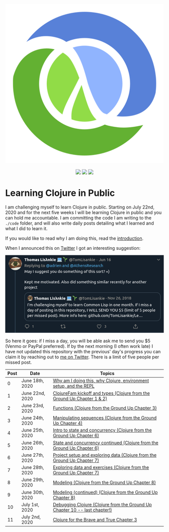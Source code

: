 <p align="center">
    <img src="posts/images/Clojure_logo.svg" /><br /><br />
    <img src="https://img.shields.io/badge/Clojure%20from%20the%20Ground%20Up-8%20out%20of%208-green?logo=clojure&style=flat" />
    <img src="https://img.shields.io/badge/4clojure-68%20out%20of%20156-yellow?logo=clojure&style=flat" />
    <img src="https://img.shields.io/badge/Clojure%20For%20Brave%20And%20True-1%20out%20of%2011-red?logo=clojure&style=flat" />
</p>

# Learning Clojure in Public

I am challenging myself to learn Clojure in public. Starting on July 22nd, 2020 and for the next five weeks I will be learning Clojure in public and you can hold me accountable. I am committing the code I am writing to the `./code` folder, and will also write daily posts detailing what I learned and what I did to learn it.

If you would like to read why I am doing this, read the [introduction](posts/2020-06-18.md).

When I announced this on [Twitter](https://twitter.com/adrien/status/1273013237076971528) I got an interesting suggestion:

<p align="center"><img src="posts/images/lisankie-inspiration.png" /></p>

So here it goes: if I miss a day, you will be able ask me to send you \$5 (Venmo or PayPal preferred). If by the next morning (I often work late) I have not updated this repository with the previous' day's progress you can claim it by reaching out to [me on Twitter](https://twitter.com/adrien). There is a limit of five people per missed post.

| Post | Date            | Topics                                                                                            |
| ---- | --------------- | ------------------------------------------------------------------------------------------------- |
| 0    | June 18th, 2020 | [Why am I doing this, why Clojure, environment setup, and the REPL](posts/2020-06-18.md)          |
| 1    | June 22nd, 2020 | [ClojureFam kickoff and types (Clojure from the Ground Up Chapter 1 & 2)](posts/2020-06-22.md)    |
| 2    | June 23rd, 2020 | [Functions (Clojure from the Ground Up Chapter 3)](posts/2020-06-23.md)                           |
| 3    | June 24th, 2020 | [Manipulating sequences (Clojure from the Ground Up Chapter 4)](posts/2020-06-24.md)              |
| 4    | June 25th, 2020 | [Intro to state and concurrency (Clojure from the Ground Up Chapter 6)](posts/2020-06-25.md)      |
| 5    | June 26th, 2020 | [State and concurrency continued (Clojure from the Ground Up Chapter 6)](posts/2020-06-26.md)     |
| 6    | June 27th, 2020 | [Project setup and exploring data (Clojure from the Ground Up Chapter 7)](posts/2020-06-27.md)    |
| 7    | June 28th, 2020 | [Exploring data and exercises (Clojure from the Ground Up Chapter 7)](posts/2020-06-28.md)        |
| 8    | June 29th, 2020 | [Modeling (Clojure from the Ground Up Chapter 8)](posts/2020-06-29.md)                            |
| 9    | June 30th, 2020 | [Modeling (continued) (Clojure from the Ground Up Chapter 8)](posts/2020-06-30.md)                |
| 10   | July 1st, 2020  | [Debugging Clojure (Clojure from the Ground Up Chapter 10 -- last chapter!)](posts/2020-07-01.md) |
| 11   | July 2nd, 2020  | [Clojure for the Brave and True Chapter 3](posts/2020-07-02.md)                                   |
